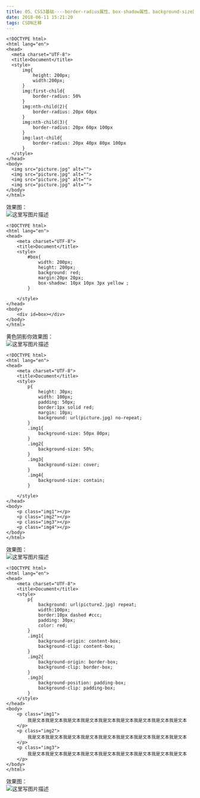 ```yaml
---
title: 05、CSS3基础----border-radius属性、box-shadow属性、background-size属性等
date: 2018-06-11 15:21:20
tags: CSDN迁移
---
```

  ```
<!DOCTYPE html>
<html lang="en">
<head>
    <meta charset="UTF-8">
    <title>Document</title>
    <style>
        img{
            height: 200px;
            width:200px;
        }
        img:first-child{
            border-radius: 50%
        }
        img:nth-child(2){
            border-radius: 20px 60px
        }
        img:nth-child(3){
            border-radius: 20px 60px 100px
        }
        img:last-child{
            border-radius: 20px 40px 80px 100px
        }
    </style>
</head>
<body>
    <img src="picture.jpg" alt="">
    <img src="picture.jpg" alt="">
    <img src="picture.jpg" alt="">
    <img src="picture.jpg" alt="">
</body>
</html>
```
 效果图：   
 ![这里写图片描述](https://img-blog.csdn.net/20180606154851325?watermark/2/text/aHR0cHM6Ly9ibG9nLmNzZG4ubmV0L2ppaG9uZzEwMTAyMDA2/font/5a6L5L2T/fontsize/400/fill/I0JBQkFCMA==/dissolve/70)

 
```
<!DOCTYPE html>
<html lang="en">
<head>
    <meta charset="UTF-8">
    <title>Document</title>
    <style>
        #box{
            width: 200px;
            height: 200px;
            background: red;
            margin:20px 20px;
            box-shadow: 10px 10px 3px yellow ; 
        }

    </style>
</head>
<body>
    <div id=box></div>
</body>
</html>
```
 黄色阴影你效果图：   
 ![这里写图片描述](https://img-blog.csdn.net/20180608165737726?watermark/2/text/aHR0cHM6Ly9ibG9nLmNzZG4ubmV0L2ppaG9uZzEwMTAyMDA2/font/5a6L5L2T/fontsize/400/fill/I0JBQkFCMA==/dissolve/70)

 
```
<!DOCTYPE html>
<html lang="en">
<head>
    <meta charset="UTF-8">
    <title>Document</title>
    <style>
        p{
            height: 30px;
            width: 100px;
            padding: 50px;
            border:1px solid red;
            margin: 10px;
            background: url(picture.jpg) no-repeat;
        }
        .img1{
            background-size: 50px 80px;
        }
        .img2{
            background-size: 50%;
        }
        .img3{
            background-size: cover; 
        }
        .img4{
            background-size: contain;
        }

    </style>
</head>
<body>
    <p class="img1"></p>
    <p class="img2"></p>
    <p class="img3"></p>
    <p class="img4"></p>
</body>
</html>
```
 效果图：   
 ![这里写图片描述](https://img-blog.csdn.net/20180611101328402?watermark/2/text/aHR0cHM6Ly9ibG9nLmNzZG4ubmV0L2ppaG9uZzEwMTAyMDA2/font/5a6L5L2T/fontsize/400/fill/I0JBQkFCMA==/dissolve/70)

 
```
<!DOCTYPE html>
<html lang="en">
<head>
    <meta charset="UTF-8">
    <title>Document</title>
    <style>
        p{
            background: url(picture2.jpg) repeat;
            width:100px;
            border:10px dashed #ccc;
            padding: 30px;
            color: red;
        }
        .img1{
            background-origin: content-box;
            background-clip: content-box;
        }
        .img2{
            background-origin: border-box;
            background-clip: border-box;
        }
        .img3{
            background-position: padding-box;
            background-clip: padding-box;
        }
    </style>
</head>
<body>
    <p class="img1">
        我是文本我是文本我是文本我是文本我是文本我是文本我是文本我是文本我是文本
    </p>
    <p class="img2">
        我是文本我是文本我是文本我是文本我是文本我是文本我是文本我是文本我是文本
    </p>
    <p class="img3">
        我是文本我是文本我是文本我是文本我是文本我是文本我是文本我是文本我是文本
    </p>
</body>
</html>
```
 效果图：   
 ![这里写图片描述](https://img-blog.csdn.net/20180611142102844?watermark/2/text/aHR0cHM6Ly9ibG9nLmNzZG4ubmV0L2ppaG9uZzEwMTAyMDA2/font/5a6L5L2T/fontsize/400/fill/I0JBQkFCMA==/dissolve/70)

   
  